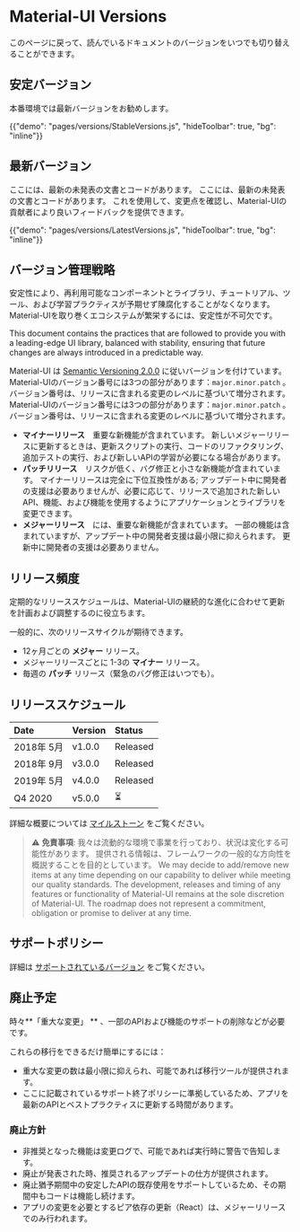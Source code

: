 # Material-UI Versions

<p class="description">このページに戻って、読んでいるドキュメントのバージョンをいつでも切り替えることができます。</p>

## 安定バージョン

本番環境では最新バージョンをお勧めします。

{{"demo": "pages/versions/StableVersions.js", "hideToolbar": true, "bg": "inline"}}

## 最新バージョン

ここには、最新の未発表の文書とコードがあります。 ここには、最新の未発表の文書とコードがあります。 これを使用して、変更点を確認し、Material-UIの貢献者により良いフィードバックを提供できます。

{{"demo": "pages/versions/LatestVersions.js", "hideToolbar": true, "bg": "inline"}}

## バージョン管理戦略

安定性により、再利用可能なコンポーネントとライブラリ、チュートリアル、ツール、および学習プラクティスが予期せず陳腐化することがなくなります。 Material-UIを取り巻くエコシステムが繁栄するには、安定性が不可欠です。

This document contains the practices that are followed to provide you with a leading-edge UI library, balanced with stability, ensuring that future changes are always introduced in a predictable way.

Material-UI は [Semantic Versioning 2.0.0](https://semver.org/) に従いバージョンを付けています。 Material-UIのバージョン番号には3つの部分があります：`major.minor.patch` 。 バージョン番号は、リリースに含まれる変更のレベルに基づいて増分されます。 Material-UIのバージョン番号には3つの部分があります：` major.minor.patch ` 。 バージョン番号は、リリースに含まれる変更のレベルに基づいて増分されます。

- **マイナーリリース**　重要な新機能が含まれています。 新しいメジャーリリースに更新するときは、更新スクリプトの実行、コードのリファクタリング、追加テストの実行、および新しいAPIの学習が必要になる場合があります。
- **パッチリリース**　リスクが低く、バグ修正と小さな新機能が含まれています。 マイナーリリースは完全に下位互換性がある; アップデート中に開発者の支援は必要ありませんが、必要に応じて、リリースで追加された新しいAPI、機能、および機能を使用するようにアプリケーションとライブラリを変更できます。
- **メジャーリリース**　には、重要な新機能が含まれています。 一部の機能は含まれていますが、アップデート中の開発者支援は最小限に抑えられます。 更新中に開発者の支援は必要ありません。

## リリース頻度

定期的なリリーススケジュールは、Material-UIの継続的な進化に合わせて更新を計画および調整するのに役立ちます。

一般的に、次のリリースサイクルが期待できます。

- 12ヶ月ごとの **メジャー** リリース。
- メジャーリリースごとに 1-3の **マイナー** リリース。
- 毎週の **パッチ** リリース（緊急のバグ修正はいつでも）。

## リリーススケジュール

| Date     | Version | Status   |
|:-------- |:------- |:-------- |
| 2018年 5月 | v1.0.0  | Released |
| 2018年 9月 | v3.0.0  | Released |
| 2019年 5月 | v4.0.0  | Released |
| Q4 2020  | v5.0.0  | ⏳        |

詳細な概要については [マイルストーン](https://github.com/mui-org/material-ui/milestones) をご覧ください。

> ⚠️ **免責事項**: 我々は流動的な環境で事業を行っており、状況は変化する可能性があります。 提供される情報は、フレームワークの一般的な方向性を概説することを目的としています。 We may decide to add/remove new items at any time depending on our capability to deliver while meeting our quality standards. The development, releases and timing of any features or functionality of Material-UI remains at the sole discretion of Material-UI. The roadmap does not represent a commitment, obligation or promise to deliver at any time.

## サポートポリシー

詳細は [サポートされているバージョン](/getting-started/support/#supported-versions) をご覧ください。

## 廃止予定

時々**「重大な変更」 ** 、一部のAPIおよび機能のサポートの削除などが必要です。

これらの移行をできるだけ簡単にするには：

- 重大な変更の数は最小限に抑えられ、可能であれば移行ツールが提供されます。
- ここに記載されているサポート終了ポリシーに準拠しているため、アプリを最新のAPIとベストプラクティスに更新する時間があります。

### 廃止方針

- 非推奨となった機能は変更ログで、可能であれば実行時に警告で告知します。
- 廃止が発表された時、推奨されるアップデートの仕方が提供されます。
- 廃止猶予期間中の安定したAPIの既存使用をサポートしているため、その期間中もコードは機能し続けます。
- アプリの変更を必要とするピア依存の更新（React）は、メジャーリリースでのみ行われます。

